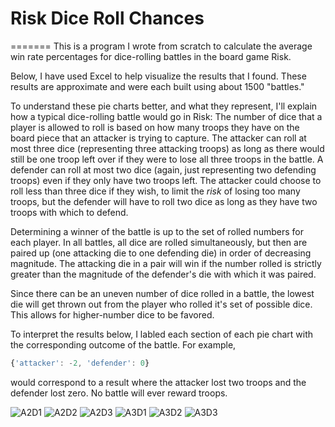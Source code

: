 # Risk Dice Roll Chances
=======
This is a program I wrote from scratch to calculate the average win rate percentages for dice-rolling battles in the board game Risk.

Below, I have used Excel to help visualize the results that I found. These results are approximate and were each built using about 1500 "battles."

To understand these pie charts better, and what they represent, I'll explain how a typical dice-rolling battle would go in Risk:
The number of dice that a player is allowed to roll is based on how many troops they have on the board piece that an attacker is trying to capture. The attacker can roll at most three dice (representing three attacking troops) as long as there would still be one troop left over if they were to lose all three troops in the battle. A defender can roll at most two dice (again, just representing two defending troops) even if they only have two troops left. The attacker could choose to roll less than three dice if they wish, to limit the *risk* of losing too many troops, but the defender will have to roll two dice as long as they have two troops with which to defend.

Determining a winner of the battle is up to the set of rolled numbers for each player. In all battles, all dice are rolled simultaneously, but then are paired up (one attacking die to one defending die) in order of decreasing magnitude. The attacking die in a pair will win if the number rolled is strictly greater than the magnitude of the defender's die with which it was paired.

Since there can be an uneven number of dice rolled in a battle, the lowest die will get thrown out from the player who rolled it's set of possible dice. This allows for higher-number dice to be favored.

To interpret the results below, I labled each section of each pie chart with the corresponding outcome of the battle. For example, 
```javascript
{'attacker': -2, 'defender': 0}
```
would correspond to a result where the attacker lost two troops and the defender lost zero. No battle will ever reward troops.

![A2D1](https://user-images.githubusercontent.com/60624705/125857252-5a3fba89-e8ee-4591-a1ca-881ef8bf4fe0.png)
![A2D2](https://user-images.githubusercontent.com/60624705/125857261-ee618e5f-6938-48ee-b088-7de0deb96983.png)
![A2D3](https://user-images.githubusercontent.com/60624705/125857264-b68f4163-b5dd-4fa8-b095-3a0be9db8165.png)
![A3D1](https://user-images.githubusercontent.com/60624705/125857273-a70efcbd-9a93-432b-a88b-dde875752d85.png)
![A3D2](https://user-images.githubusercontent.com/60624705/125857276-c996d05e-ddfd-4d50-9116-cf2febc80c64.png)
![A3D3](https://user-images.githubusercontent.com/60624705/125857284-92f612dc-b42d-47f5-824e-5ef77781e22a.png)
